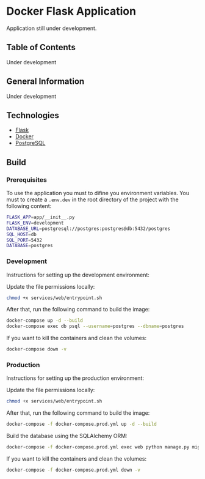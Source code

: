 # Docker Flask Application

Application still under development.
## Table of Contents

Under development

## General Information

Under development

## Technologies

- [Flask](https://flask.palletsprojects.com/en/2.1.x/)
- [Docker](https://www.docker.com/)
- [PostgreSQL](https://www.postgresql.org/)

## Build

### Prerequisites

To use the application you must to difine you environment variables. You must to create a `.env.dev` in the root directory of the project with the following content:

```bash
FLASK_APP=app/__init__.py
FLASK_ENV=development
DATABASE_URL=postgresql://postgres:postgres@db:5432/postgres
SQL_HOST=db
SQL_PORT=5432
DATABASE=postgres
```

### Development

Instructions for setting up the development environment:

Update the file permissions locally:

```bash
chmod +x services/web/entrypoint.sh
```
After that, run the following command to build the image:

```bash
docker-compose up -d --build
docker-compose exec db psql --username=postgres --dbname=postgres
```

If you want to kill the containers and clean the volumes:

```bash
docker-compose down -v
```

### Production

Instructions for setting up the production environment:


Update the file permissions locally:

```bash
chmod +x services/web/entrypoint.sh
```

After that, run the following command to build the image:

```bash
docker-compose -f docker-compose.prod.yml up -d --build
```

Build the database using the SQLAlchemy ORM:
```bash
docker-compose -f docker-compose.prod.yml exec web python manage.py migrate
```

If you want to kill the containers and clean the volumes:

```bash
docker-compose -f docker-compose.prod.yml down -v
```
